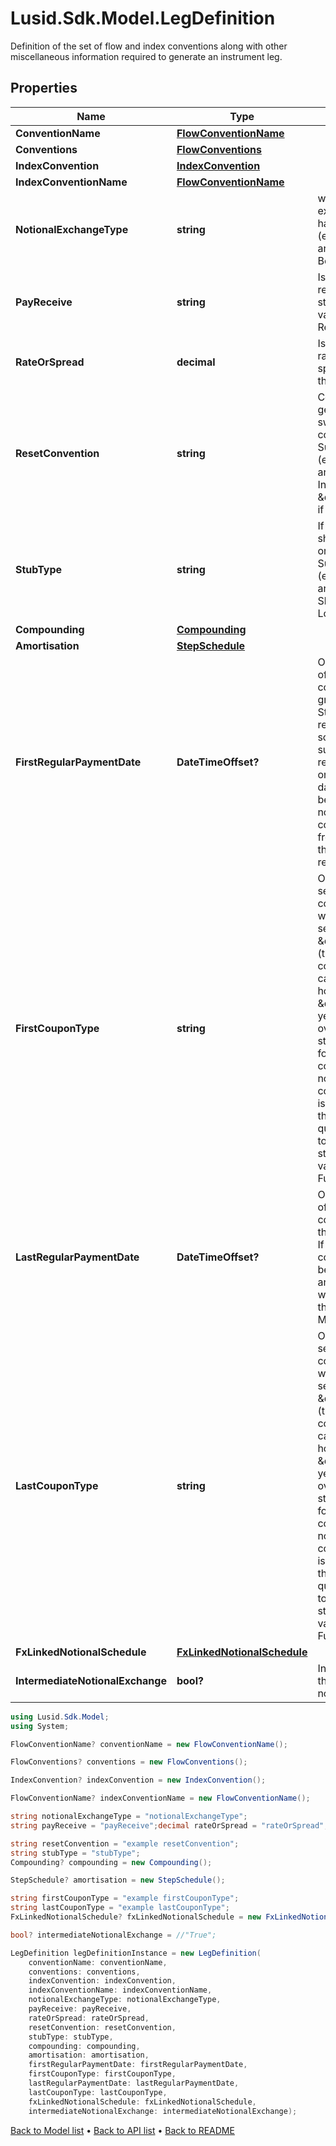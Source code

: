 # Lusid.Sdk.Model.LegDefinition
Definition of the set of flow and index conventions along with other miscellaneous information required to generate an instrument leg.

## Properties

Name | Type | Description | Notes
------------ | ------------- | ------------- | -------------
**ConventionName** | [**FlowConventionName**](FlowConventionName.md) |  | [optional] 
**Conventions** | [**FlowConventions**](FlowConventions.md) |  | [optional] 
**IndexConvention** | [**IndexConvention**](IndexConvention.md) |  | [optional] 
**IndexConventionName** | [**FlowConventionName**](FlowConventionName.md) |  | [optional] 
**NotionalExchangeType** | **string** | what type of notional exchange does the leg have    Supported string (enumeration) values are: [None, Initial, Final, Both]. | 
**PayReceive** | **string** | Is the leg to be paid or received    Supported string (enumeration) values are: [Pay, Receive]. | 
**RateOrSpread** | **decimal** | Is there either a fixed rate (non-zero) or spread to be paid over the value of the leg. | 
**ResetConvention** | **string** | Control how resets are generated relative to swap payment convention(s).    Supported string (enumeration) values are: [InAdvance, InArrears].  Defaults to \&quot;InAdvance\&quot; if not set. | [optional] 
**StubType** | **string** | If a stub is required should it be at the front or back of the leg.    Supported string (enumeration) values are: [None, ShortFront, ShortBack, LongBack, LongFront, Both]. | 
**Compounding** | [**Compounding**](Compounding.md) |  | [optional] 
**Amortisation** | [**StepSchedule**](StepSchedule.md) |  | [optional] 
**FirstRegularPaymentDate** | **DateTimeOffset?** | Optional payment date of the first regular coupon.  Must be greater than the StartDate.  If set, the regular coupon schedule will be built such that the first regular coupon  will end on this date. The start date of this coupon will be calculated as normal and  a stub coupon will be created from the StartDate to the start of the first regular coupon. | [optional] 
**FirstCouponType** | **string** | Optional coupon type setting for the first coupon, can be used with Stub coupons.  If set to \&quot;ProRata\&quot; (the default), the coupon year fraction is calculated as normal,  however if set to \&quot;Full\&quot; the year fraction is overwritten with the standard year fraction  for a regular ful\&quot; coupon. Note this does not use the day count convention but rather is defined  directly from the tenor (i.e. a quarterly leg will be set to 0.25).    Supported string (enumeration) values are: [ProRata, Full]. | [optional] 
**LastRegularPaymentDate** | **DateTimeOffset?** | Optional payment date of the last regular coupon.  Must be less than the Maturity date.  If set, the regular coupon schedule will be built up to this date and the final  coupon will be a stub between this date and the Maturity date. | [optional] 
**LastCouponType** | **string** | Optional coupon type setting for the last coupon, can be used with Stub coupons.  If set to \&quot;ProRata\&quot; (the default), the coupon year fraction is calculated as normal,  however if set to \&quot;Full\&quot; the year fraction is overwritten with the standard year fraction  for a regular ful\&quot; coupon. Note this does not use the day count convention but rather is defined  directly from the tenor (i.e. a quarterly leg will be set to 0.25).    Supported string (enumeration) values are: [ProRata, Full]. | [optional] 
**FxLinkedNotionalSchedule** | [**FxLinkedNotionalSchedule**](FxLinkedNotionalSchedule.md) |  | [optional] 
**IntermediateNotionalExchange** | **bool?** | Indicates whether there are intermediate notional exchanges. | [optional] 

```csharp
using Lusid.Sdk.Model;
using System;

FlowConventionName? conventionName = new FlowConventionName();

FlowConventions? conventions = new FlowConventions();

IndexConvention? indexConvention = new IndexConvention();

FlowConventionName? indexConventionName = new FlowConventionName();

string notionalExchangeType = "notionalExchangeType";
string payReceive = "payReceive";decimal rateOrSpread = "rateOrSpread";

string resetConvention = "example resetConvention";
string stubType = "stubType";
Compounding? compounding = new Compounding();

StepSchedule? amortisation = new StepSchedule();

string firstCouponType = "example firstCouponType";
string lastCouponType = "example lastCouponType";
FxLinkedNotionalSchedule? fxLinkedNotionalSchedule = new FxLinkedNotionalSchedule();

bool? intermediateNotionalExchange = //"True";

LegDefinition legDefinitionInstance = new LegDefinition(
    conventionName: conventionName,
    conventions: conventions,
    indexConvention: indexConvention,
    indexConventionName: indexConventionName,
    notionalExchangeType: notionalExchangeType,
    payReceive: payReceive,
    rateOrSpread: rateOrSpread,
    resetConvention: resetConvention,
    stubType: stubType,
    compounding: compounding,
    amortisation: amortisation,
    firstRegularPaymentDate: firstRegularPaymentDate,
    firstCouponType: firstCouponType,
    lastRegularPaymentDate: lastRegularPaymentDate,
    lastCouponType: lastCouponType,
    fxLinkedNotionalSchedule: fxLinkedNotionalSchedule,
    intermediateNotionalExchange: intermediateNotionalExchange);
```

[Back to Model list](../README.md#documentation-for-models) &#8226; [Back to API list](../README.md#documentation-for-api-endpoints) &#8226; [Back to README](../README.md)
